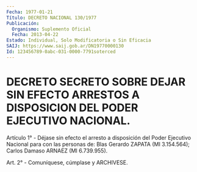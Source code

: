 ```yaml
---
Fecha: 1977-01-21
Título: DECRETO NACIONAL 130/1977
Publicación:
  Organismo: Suplemento Oficial
  Fecha: 2013-04-22
Estado: Individual, Solo Modificatoria o Sin Eficacia
SAIJ: https://www.saij.gob.ar/DN19770000130
Id: 123456789-0abc-031-0000-7791soterced
---
```

# DECRETO SECRETO SOBRE DEJAR SIN EFECTO ARRESTOS A DISPOSICION DEL PODER EJECUTIVO NACIONAL.

<a id="1"></a>
Artículo 1° - Déjase sin efecto el arresto a disposición del Poder Ejecutivo Nacional para con las personas de: Blas Gerardo ZAPATA (MI 3.154.564); Carlos Damaso ARNAEZ (MI 6.739.955).

<a id="2"></a>
Art. 2° - Comuníquese, cúmplase y ARCHIVESE.